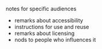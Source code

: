 notes for specific audiences

* remarks about accessibility
* instructions for use and reuse
* remarks about licensing
* nods to people who influences it
